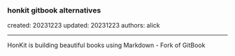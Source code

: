 ### honkit gitbook alternatives

created: 20231223 updated: 20231223 authors: alick

---

HonKit is building beautiful books using Markdown - Fork of GitBook